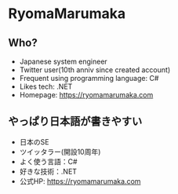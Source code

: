 # RyomaMarumaka

## Who?
- Japanese system engineer
- Twitter user(10th anniv since created account)
- Frequent using programming language: C#
- Likes tech: .NET
- Homepage: https://ryomamarumaka.com

## やっぱり日本語が書きやすい
- 日本のSE
- ツイッタラー(開設10周年)
- よく使う言語：C#
- 好きな技術：.NET
- 公式HP: https://ryomamarumaka.com
